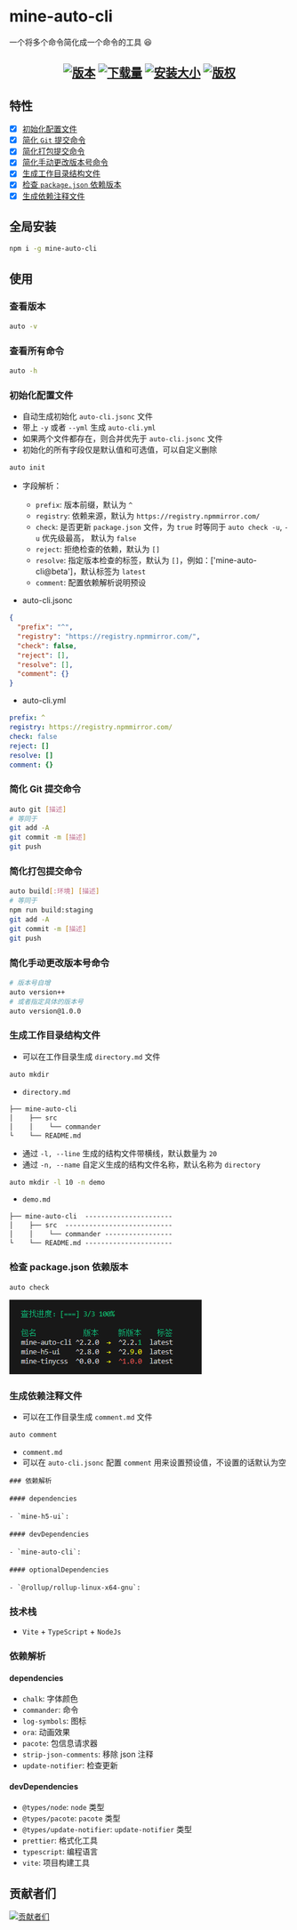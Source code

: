 # mine-auto-cli

一个将多个命令简化成一个命令的工具 😆

<h2 align="center">
  <a href="https://www.npmjs.com/package/mine-auto-cli"><img src="https://img.shields.io/npm/v/mine-auto-cli.svg?logo=npm" alt="版本" /></a>
  <a href="https://www.npmjs.com/package/mine-auto-cli"><img src="https://img.shields.io/npm/dt/mine-auto-cli?logo=Markdown" alt="下载量" /></a>
  <a href="https://www.npmjs.com/package/mine-auto-cli"><img src="https://packagephobia.com/badge?p=mine-auto-cli" alt="安装大小" /></a>
  <a href="https://github.com/biaov/mine-auto-cli/blob/main/LICENSE"><img src="https://img.shields.io/badge/license-MIT-green?logo=Unlicense" alt="版权" /></a>
</h2>

## 特性

- [x] [初始化配置文件](#初始化配置文件)
- [x] [简化 `Git` 提交命令](#简化-git-提交命令)
- [x] [简化打包提交命令](#简化打包提交命令)
- [x] [简化手动更改版本号命令](#简化手动更改版本号命令)
- [x] [生成工作目录结构文件](#生成工作目录结构文件)
- [x] [检查 `package.json` 依赖版本](#检查-packagejson-依赖版本)
- [x] [生成依赖注释文件](#生成依赖注释文件)

## 全局安装

```sh
npm i -g mine-auto-cli
```

## 使用

### 查看版本

```sh
auto -v
```

### 查看所有命令

```sh
auto -h
```

### 初始化配置文件

- 自动生成初始化 `auto-cli.jsonc` 文件
- 带上 `-y` 或者 `--yml` 生成 `auto-cli.yml`
- 如果两个文件都存在，则合并优先于 `auto-cli.jsonc` 文件
- 初始化的所有字段仅是默认值和可选值，可以自定义删除

```sh
auto init
```

- 字段解析：

  - `prefix`: 版本前缀，默认为 `^`
  - `registry`: 依赖来源，默认为 `https://registry.npmmirror.com/`
  - `check`: 是否更新 `package.json` 文件，为 `true` 时等同于 `auto check -u`, `-u` 优先级最高， 默认为 `false`
  - `reject`: 拒绝检查的依赖，默认为 `[]`
  - `resolve`: 指定版本检查的标签，默认为 `[]`，例如：['mine-auto-cli@beta']，默认标签为 `latest`
  - `comment`: 配置依赖解析说明预设

- auto-cli.jsonc

```json
{
  "prefix": "^",
  "registry": "https://registry.npmmirror.com/",
  "check": false,
  "reject": [],
  "resolve": [],
  "comment": {}
}
```

- auto-cli.yml

```yml
prefix: ^
registry: https://registry.npmmirror.com/
check: false
reject: []
resolve: []
comment: {}
```

### 简化 Git 提交命令

```sh
auto git [描述]
# 等同于
git add -A
git commit -m [描述]
git push
```

### 简化打包提交命令

```sh
auto build[:环境] [描述]
# 等同于
npm run build:staging
git add -A
git commit -m [描述]
git push
```

### 简化手动更改版本号命令

```sh
# 版本号自增
auto version++
# 或者指定具体的版本号
auto version@1.0.0
```

### 生成工作目录结构文件

- 可以在工作目录生成 `directory.md` 文件

```sh
auto mkdir
```

- `directory.md`

```MD
├── mine-auto-cli
│    ├── src
│    │    └── commander
└    └── README.md
```

- 通过 `-l, --line` 生成的结构文件带横线，默认数量为 `20`
- 通过 `-n, --name` 自定义生成的结构文件名称，默认名称为 `directory`

```sh
auto mkdir -l 10 -n demo
```

- `demo.md`

```MD
├── mine-auto-cli  ----------------------
│    ├── src  ---------------------------
│    │    └── commander -----------------
└    └── README.md ----------------------
```

### 检查 package.json 依赖版本

```sh
auto check
```

![img](./assets/check.png)

### 生成依赖注释文件

- 可以在工作目录生成 `comment.md` 文件

```sh
auto comment
```

- `comment.md`
- 可以在 `auto-cli.jsonc` 配置 `comment` 用来设置预设值，不设置的话默认为空

```MD
### 依赖解析

#### dependencies

- `mine-h5-ui`:

#### devDependencies

- `mine-auto-cli`:

#### optionalDependencies

- `@rollup/rollup-linux-x64-gnu`:
```

### 技术栈

- `Vite` + `TypeScript` + `NodeJs`

### 依赖解析

#### dependencies

- `chalk`: 字体颜色
- `commander`: 命令
- `log-symbols`: 图标
- `ora`: 动画效果
- `pacote`: 包信息请求器
- `strip-json-comments`: 移除 json 注释
- `update-notifier`: 检查更新

#### devDependencies

- `@types/node`: `node` 类型
- `@types/pacote`: `pacote` 类型
- `@types/update-notifier`: `update-notifier` 类型
- `prettier`: 格式化工具
- `typescript`: 编程语言
- `vite`: 项目构建工具

## 贡献者们

[![贡献者们](https://contrib.rocks/image?repo=biaov/mine-auto-cli)](https://github.com/biaov/mine-auto-cli/graphs/contributors)

